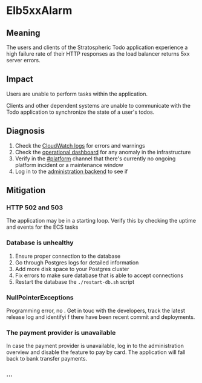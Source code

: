# Elb5xxAlarm

## Meaning

The users and clients of the Stratospheric Todo application experience a high failure rate of their HTTP responses as the load balancer returns 5xx server errors.

## Impact

Users are unable to perform tasks within the application.

Clients and other dependent systems are unable to communicate with the Todo application to synchronize the state of a user's todos.

## Diagnosis

1. Check the [CloudWatch logs](#) for errors and warnings
2. Check the [operational dashboard](#) for any anomaly in the infrastructure
3. Verify in the [#platform](#) channel that there's currently no ongoing platform incident or a maintenance window
4. Log in to the [administration backend](#) to see if

## Mitigation

### HTTP 502 and 503

The application may be in a starting loop. Verify this by checking the uptime and events for the ECS tasks

### Database is unhealthy

1. Ensure proper connection to the database
2. Go through Postgres logs for detailed information
3. Add more disk space to your Postgres cluster
4. Fix errors to make sure database that is able to accept connections
5. Restart the database the `./restart-db.sh` script

### NullPointerExceptions

Programming error, no . Get in touc with the developers, track the latest release log and identifyi f there have been recent commit and deployments.

### The payment provider is unavailable

In case the payment provider is unavailable, log in to the administration overview and disable the feature to pay by card. The application will fall back to bank transfer payments.

### ...
